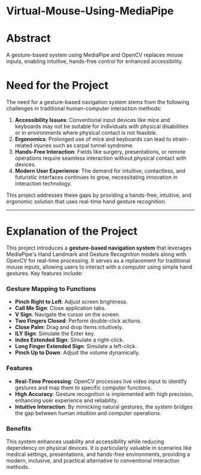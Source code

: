 # Virtual-Mouse-Using-MediaPipe

# Abstract

A gesture-based system using MediaPipe and OpenCV replaces mouse inputs, enabling intuitive, hands-free control for enhanced accessibility.  

# Need for the Project

The need for a gesture-based navigation system stems from the following challenges in traditional human-computer interaction methods:

1. **Accessibility Issues**: Conventional input devices like mice and keyboards may not be suitable for individuals with physical disabilities or in environments where physical contact is not feasible.
2. **Ergonomics**: Prolonged use of mice and keyboards can lead to strain-related injuries such as carpal tunnel syndrome.
3. **Hands-Free Interaction**: Fields like surgery, presentations, or remote operations require seamless interaction without physical contact with devices.
4. **Modern User Experience**: The demand for intuitive, contactless, and futuristic interfaces continues to grow, necessitating innovation in interaction technology.

This project addresses these gaps by providing a hands-free, intuitive, and ergonomic solution that uses real-time hand gesture recognition.

---

# Explanation of the Project

This project introduces a **gesture-based navigation system** that leverages MediaPipe's Hand Landmark and Gesture Recognition models along with OpenCV for real-time processing. It serves as a replacement for traditional mouse inputs, allowing users to interact with a computer using simple hand gestures. Key features include:

### Gesture Mapping to Functions
- **Pinch Right to Left**: Adjust screen brightness.
- **Call Me Sign**: Close application tabs.
- **V Sign**: Navigate the cursor on the screen.
- **Two Fingers Closed**: Perform double-click actions.
- **Close Palm**: Drag and drop items intuitively.
- **ILY Sign**: Simulate the Enter key.
- **Index Extended Sign**: Simulate a right-click.
- **Long Finger Extended Sign**: Simulate a left-click.
- **Pinch Up to Down**: Adjust the volume dynamically.

### Features
- **Real-Time Processing**: OpenCV processes live video input to identify gestures and map them to specific computer functions.
- **High Accuracy**: Gesture recognition is implemented with high precision, enhancing user experience and reliability.
- **Intuitive Interaction**: By mimicking natural gestures, the system bridges the gap between human intuition and computer operations.

### Benefits
This system enhances usability and accessibility while reducing dependency on physical devices. It is particularly valuable in scenarios like medical settings, presentations, and hands-free environments, providing a modern, inclusive, and practical alternative to conventional interaction methods.
